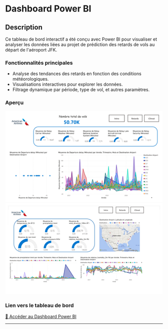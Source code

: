 # Dashboard Power BI

## Description
Ce tableau de bord interactif a été conçu avec Power BI pour visualiser et analyser les données liées au projet de prédiction des retards de vols au départ de l'aéroport JFK.

### Fonctionnalités principales
- Analyse des tendances des retards en fonction des conditions météorologiques.
- Visualisations interactives pour explorer les données.
- Filtrage dynamique par période, type de vol, et autres paramètres.


### Aperçu
![Delay](images/ima1.jpg)
![Weather](images/imag3.jpg)



### Lien vers le tableau de bord
[🔗 Accéder au Dashboard Power BI](https://genes-my.sharepoint.com/:u:/g/personal/ooualy_ensae_fr/ESiOYZ4TogBIgNROU6ZsJoMBIZBKQedGTGrrDwHzvhcgbw?e=0RryVF)

---
